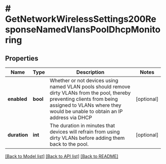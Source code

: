 # # GetNetworkWirelessSettings200ResponseNamedVlansPoolDhcpMonitoring

## Properties

Name | Type | Description | Notes
------------ | ------------- | ------------- | -------------
**enabled** | **bool** | Whether or not devices using named VLAN pools should remove dirty VLANs from the pool, thereby preventing clients from being assigned to VLANs where they would be unable to obtain an IP address via DHCP | [optional]
**duration** | **int** | The duration in minutes that devices will refrain from using dirty VLANs before adding them back to the pool. | [optional]

[[Back to Model list]](../../README.md#models) [[Back to API list]](../../README.md#endpoints) [[Back to README]](../../README.md)
